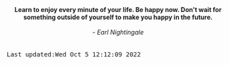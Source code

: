 
<div align="center"><b><span>Learn to enjoy every minute of your life. Be happy now. Don't wait for something outside of yourself to make you happy in the future.</span></b><br><br><i> - Earl Nightingale</i></div>
<br><br><kbd>Last updated:Wed Oct  5 12:12:09 2022</kbd>